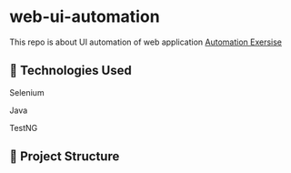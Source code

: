 # web-ui-automation

This repo is about UI automation of web application 
[Automation Exersise](https://automationexercise.com/)

## 🧰 Technologies Used
Selenium

Java

TestNG


## 📁 Project Structure